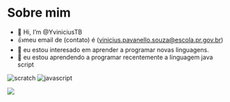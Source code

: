 # Sobre mim
- 👋 Hi, I’m @YviniciusTB
- :+1:meu email de (contato) é (vinicius.pavanello.souza@escola.pr.gov.br)
- 👀 eu estou interesado em aprender a programar novas linguagens.
- 🌱 eu estou aprendendo a programar recentemente a linguagem java script

 ![scratch](https://img.shields.io/badge/Scratch-4D97FF?style=for-the-badge&logo=Scratch&logoColor=white)
 ![javascript](https://img.shields.io/badge/JavaScript-323330?style=for-the-badge&logo=javascript&logoColor=F7DF1E)
  
  <img src="https://img.shields.io/badge/Scratch-4D97FF?style=for-the-badge&logo=Scratch&logoColor=white" />









